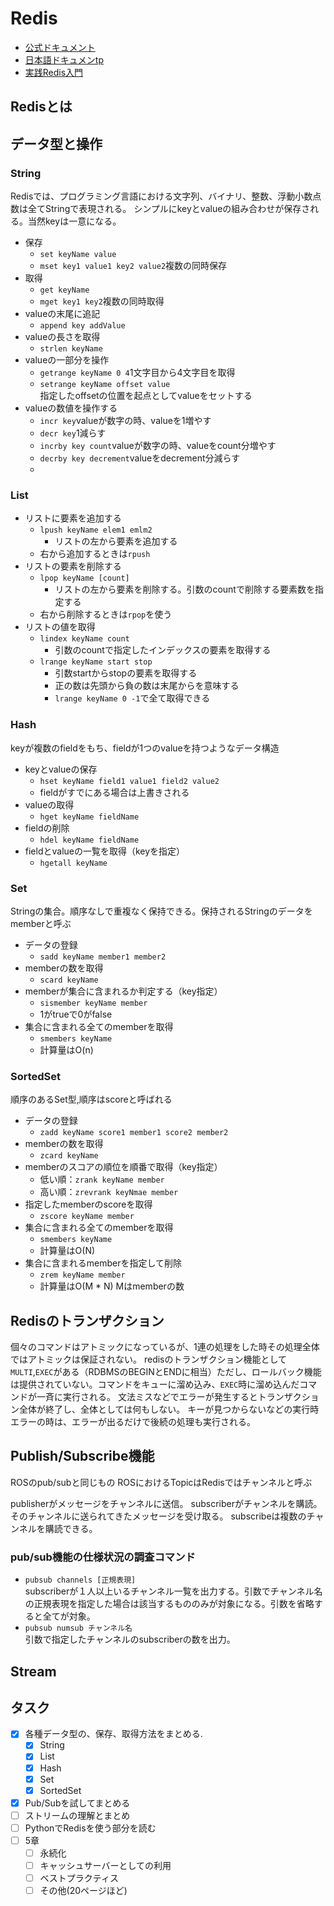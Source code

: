 # Redis

- [公式ドキュメント](https://redis.io/docs/)
- [日本語ドキュメンtp](http://redis.shibu.jp/)
- [実践Redis入門](https://www.amazon.co.jp/dp/4297131420)

## Redisとは

## データ型と操作

### String

Redisでは、プログラミング言語における文字列、バイナリ、整数、浮動小数点数は全てStringで表現される。
シンプルにkeyとvalueの組み合わせが保存される。当然keyは一意になる。

- 保存
  - `set keyName value`
  - `mset key1 value1 key2 value2`複数の同時保存
- 取得
  - `get keyName`
  - `mget key1 key2`複数の同時取得
- valueの末尾に追記
  - `append key addValue`
- valueの長さを取得
  - `strlen keyName`
- valueの一部分を操作
  - `getrange keyName 0 4`1文字目から4文字目を取得
  - `setrange keyName offset value`  
    指定したoffsetの位置を起点としてvalueをセットする
- valueの数値を操作する
  - `incr key`valueが数字の時、valueを1増やす
  - `decr key`1減らす
  - `incrby key count`valueが数字の時、valueをcount分増やす
  - `decrby key decrement`valueをdecrement分減らす
  -

### List

- リストに要素を追加する
  - `lpush keyName elem1 emlm2`
    - リストの左から要素を追加する
  - 右から追加するときは`rpush`
- リストの要素を削除する
  - `lpop keyName [count]`
    - リストの左から要素を削除する。引数のcountで削除する要素数を指定する
  - 右から削除するときは`rpop`を使う
- リストの値を取得
  - `lindex keyName count`
    - 引数のcountで指定したインデックスの要素を取得する
  - `lrange keyName start stop`
    - 引数startからstopの要素を取得する
    - 正の数は先頭から負の数は末尾からを意味する
    - `lrange keyName 0 -1`で全て取得できる

### Hash

keyが複数のfieldをもち、fieldが1つのvalueを持つようなデータ構造

- keyとvalueの保存
  - `hset keyName field1 value1 field2 value2`
  - fieldがすでにある場合は上書きされる
- valueの取得
  - `hget keyName fieldName`
- fieldの削除
  - `hdel keyName fieldName`
- fieldとvalueの一覧を取得（keyを指定）
  - `hgetall keyName`

### Set

Stringの集合。順序なしで重複なく保持できる。保持されるStringのデータをmemberと呼ぶ

- データの登録
  - `sadd keyName member1 member2`
- memberの数を取得
  - `scard keyName`
- memberが集合に含まれるか判定する（key指定）
  - `sismember keyName member`
  - 1がtrueで0がfalse
- 集合に含まれる全てのmemberを取得
  - `smembers keyName`
  - 計算量はO(n)

### SortedSet

順序のあるSet型,順序はscoreと呼ばれる

- データの登録
  - `zadd keyName score1 member1 score2 member2`
- memberの数を取得
  - `zcard keyName`
- memberのスコアの順位を順番で取得（key指定）
  - 低い順：`zrank keyName member`
  - 高い順：`zrevrank keyNmae member`
- 指定したmemberのscoreを取得
  - `zscore keyName member`
- 集合に含まれる全てのmemberを取得
  - `smembers keyName`
  - 計算量はO(N)
- 集合に含まれるmemberを指定して削除
  - `zrem keyName member`
  - 計算量はO(M * N) Mはmemberの数

## Redisのトランザクション

個々のコマンドはアトミックになっているが、1連の処理をした時その処理全体ではアトミックは保証されない。
redisのトランザクション機能として`MULTI`,`EXEC`がある（RDBMSのBEGINとENDに相当）ただし、ロールバック機能は提供されていない。コマンドをキューに溜め込み、`EXEC`時に溜め込んだコマンドが一斉に実行される。
文法ミスなどでエラーが発生するとトランザクション全体が終了し、全体としては何もしない。
キーが見つからないなどの実行時エラーの時は、エラーが出るだけで後続の処理も実行される。

## Publish/Subscribe機能

ROSのpub/subと同じもの
ROSにおけるTopicはRedisではチャンネルと呼ぶ

publisherがメッセージをチャンネルに送信。
subscriberがチャンネルを購読。そのチャンネルに送られてきたメッセージを受け取る。
subscribeは複数のチャンネルを購読できる。

### pub/sub機能の仕様状況の調査コマンド

- `pubsub channels [正規表現]`  
    subscriberが１人以上いるチャンネル一覧を出力する。引数でチャンネル名の正規表現を指定した場合は該当するもののみが対象になる。引数を省略すると全てが対象。
- `pubsub numsub チャンネル名`  
    引数で指定したチャンネルのsubscriberの数を出力。

## Stream

## タスク

- [x] 各種データ型の、保存、取得方法をまとめる.
  - [x] String
  - [x] List
  - [x] Hash
  - [x] Set
  - [x] SortedSet
- [x] Pub/Subを試してまとめる
- [ ] ストリームの理解とまとめ
- [ ] PythonでRedisを使う部分を読む
- [ ] 5章
  - [ ] 永続化
  - [ ] キャッシュサーバーとしての利用
  - [ ] ベストプラクティス
  - [ ] その他(20ページほど)
